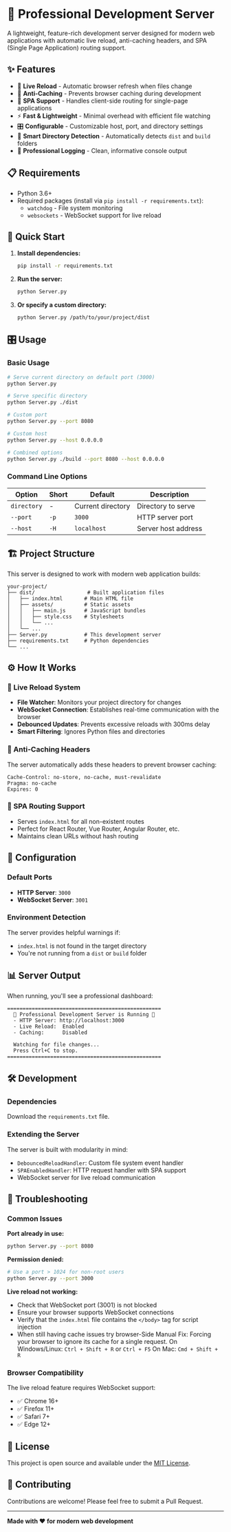 # 🚀 Professional Development Server

A lightweight, feature-rich development server designed for modern web applications with automatic live reload, anti-caching headers, and SPA (Single Page Application) routing support.

## ✨ Features

- 🔄 **Live Reload** - Automatic browser refresh when files change
- 🚫 **Anti-Caching** - Prevents browser caching during development
- 🎯 **SPA Support** - Handles client-side routing for single-page applications
- ⚡ **Fast & Lightweight** - Minimal overhead with efficient file watching
- 🎛️ **Configurable** - Customizable host, port, and directory settings
- 📁 **Smart Directory Detection** - Automatically detects `dist` and `build` folders
- 🔧 **Professional Logging** - Clean, informative console output

## 📋 Requirements

- Python 3.6+
- Required packages (install via `pip install -r requirements.txt`):
  - `watchdog` - File system monitoring
  - `websockets` - WebSocket support for live reload

## 🚀 Quick Start

1. **Install dependencies:**
   ```bash
   pip install -r requirements.txt
   ```

2. **Run the server:**
   ```bash
   python Server.py
   ```

3. **Or specify a custom directory:**
   ```bash
   python Server.py /path/to/your/project/dist
   ```

## 🎛️ Usage

### Basic Usage
```bash
# Serve current directory on default port (3000)
python Server.py

# Serve specific directory
python Server.py ./dist

# Custom port
python Server.py --port 8080

# Custom host
python Server.py --host 0.0.0.0

# Combined options
python Server.py ./build --port 8080 --host 0.0.0.0
```

### Command Line Options

| Option | Short | Default | Description |
|--------|-------|---------|-------------|
| `directory` | - | Current directory | Directory to serve |
| `--port` | `-p` | `3000` | HTTP server port |
| `--host` | `-H` | `localhost` | Server host address |

## 🏗️ Project Structure

This server is designed to work with modern web application builds:

```
your-project/
├── dist/                 # Built application files
│   ├── index.html       # Main HTML file
│   ├── assets/          # Static assets
│   │   ├── main.js      # JavaScript bundles
│   │   ├── style.css    # Stylesheets
│   │   └── ...
│   └── ...
├── Server.py            # This development server
├── requirements.txt     # Python dependencies
└── ...
```

## ⚙️ How It Works

### 🔄 Live Reload System
- **File Watcher**: Monitors your project directory for changes
- **WebSocket Connection**: Establishes real-time communication with the browser
- **Debounced Updates**: Prevents excessive reloads with 300ms delay
- **Smart Filtering**: Ignores Python files and directories

### 🚫 Anti-Caching Headers
The server automatically adds these headers to prevent browser caching:
```http
Cache-Control: no-store, no-cache, must-revalidate
Pragma: no-cache
Expires: 0
```

### 🎯 SPA Routing Support
- Serves `index.html` for all non-existent routes
- Perfect for React Router, Vue Router, Angular Router, etc.
- Maintains clean URLs without hash routing

## 🔧 Configuration

### Default Ports
- **HTTP Server**: `3000`
- **WebSocket Server**: `3001`

### Environment Detection
The server provides helpful warnings if:
- `index.html` is not found in the target directory
- You're not running from a `dist` or `build` folder

## 📊 Server Output

When running, you'll see a professional dashboard:

```
==================================================
  🚀 Professional Development Server is Running 🚀
  - HTTP Server: http://localhost:3000
  - Live Reload:  Enabled
  - Caching:      Disabled

  Watching for file changes...
  Press Ctrl+C to stop.
==================================================
```

## 🛠️ Development

### Dependencies

Download the `requirements.txt` file.


### Extending the Server

The server is built with modularity in mind:
- `DebouncedReloadHandler`: Custom file system event handler
- `SPAEnabledHandler`: HTTP request handler with SPA support
- WebSocket server for live reload communication

## 🚨 Troubleshooting

### Common Issues

**Port already in use:**
```bash
python Server.py --port 8080
```

**Permission denied:**
```bash
# Use a port > 1024 for non-root users
python Server.py --port 3000
```

**Live reload not working:**
- Check that WebSocket port (3001) is not blocked
- Ensure your browser supports WebSocket connections
- Verify that the `index.html` file contains the `</body>` tag for script injection
- When still having cache issues try browser-Side Manual Fix: Forcing your browser to ignore its cache for a single request.
  On Windows/Linux: `Ctrl + Shift + R` or `Ctrl + F5`
  On Mac: `Cmd + Shift + R`

### Browser Compatibility

The live reload feature requires WebSocket support:
- ✅ Chrome 16+
- ✅ Firefox 11+
- ✅ Safari 7+
- ✅ Edge 12+

## 📝 License

This project is open source and available under the [MIT License](LICENSE).

## 🤝 Contributing

Contributions are welcome! Please feel free to submit a Pull Request.

---

**Made with ❤️ for modern web development**
